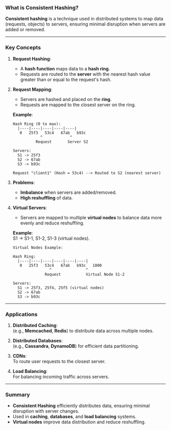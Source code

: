 ### **What is Consistent Hashing?**

**Consistent hashing** is a technique used in distributed systems to map data (requests, objects) to servers, ensuring minimal disruption when servers are added or removed.

---

### **Key Concepts**

1. **Request Hashing**:
   - A **hash function** maps data to a **hash ring**.
   - Requests are routed to the **server** with the nearest hash value greater than or equal to the request's hash.

2. **Request Mapping**:
   - Servers are hashed and placed on the **ring**.
   - Requests are mapped to the closest server on the ring.

   **Example**:

   ```
   Hash Ring (0 to max):
     |----|----|----|----|----|
      0   25f3   53c4   67ab   b93c
               ^            ^
             Request       Server S2

   Servers:
     S1 -> 25f3
     S2 -> 67ab
     S3 -> b93c

   Request "client1" (Hash = 53c4) --> Routed to S2 (nearest server)
   ```

3. **Problems**:
   - **Imbalance** when servers are added/removed.
   - **High reshuffling** of data.

4. **Virtual Servers**:
   - Servers are mapped to multiple **virtual nodes** to balance data more evenly and reduce reshuffling.

   **Example**:  
   S1 → S1-1, S1-2, S1-3 (virtual nodes).

   ```
   Virtual Nodes Example:

   Hash Ring:
     |----|----|----|----|----|----|
      0   25f3   53c4   67ab   b93c   1000
                   ^               ^
                 Request           Virtual Node S1-2

   Servers:
     S1 -> 25f3, 25f4, 25f5 (virtual nodes)
     S2 -> 67ab
     S3 -> b93c
   ```

---

### **Applications**

1. **Distributed Caching**:  
   (e.g., **Memcached**, **Redis**) to distribute data across multiple nodes.

2. **Distributed Databases**:  
   (e.g., **Cassandra**, **DynamoDB**) for efficient data partitioning.

3. **CDNs**:  
   To route user requests to the closest server.

4. **Load Balancing**:  
   For balancing incoming traffic across servers.

---

### **Summary**
- **Consistent Hashing** efficiently distributes data, ensuring minimal disruption with server changes.
- Used in **caching**, **databases**, and **load balancing** systems.
- **Virtual nodes** improve data distribution and reduce reshuffling.

